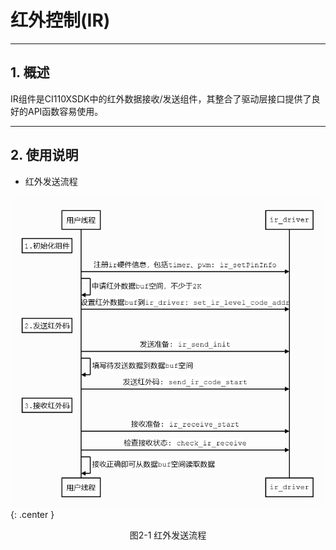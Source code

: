 # 红外控制(IR)

***

## 1. 概述

IR组件是CI110XSDK中的红外数据接收/发送组件，其整合了驱动层接口提供了良好的API函数容易使用。

***

## 2. 使用说明

* 红外发送流程

 ![红外发送流程](img/ir-1.PNG){: .center }

 <div align=center>图2-1 红外发送流程</div>
